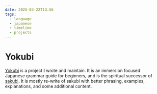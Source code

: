 ```yaml
---
date: 2025-03-22T13:56
tags:
  - language
  - japanese
  - timeline
  - projects
---
```


# Yokubi

[Yokubi](https://yoku.bi/) is a project I wrote and maintain. It is an immersion
focused Japanese grammar guide for beginners, and is the spiritual successor of
[sakubi](https://sakubi.neocities.org/). It is mostly re-write of sakubi with
better phrasing, examples, explanations, and some additional content.
